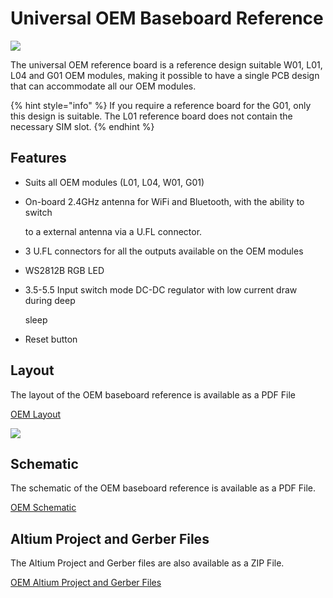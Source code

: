 # Universal OEM Baseboard Reference

![](../../gitbook/assets/universal_reference%20%281%29.png)

The universal OEM reference board is a reference design suitable W01, L01, L04 and G01 OEM modules, making it possible to have a single PCB design that can accommodate all our OEM modules.

{% hint style="info" %}
If you require a reference board for the G01, only this design is suitable. The L01 reference board does not contain the necessary SIM slot.
{% endhint %}

## Features

* Suits all OEM modules \(L01, L04, W01, G01)
* On-board 2.4GHz antenna for WiFi and Bluetooth, with the ability to switch

  to a external antenna via a U.FL connector.

* 3 U.FL connectors for all the outputs available on the OEM modules
* WS2812B RGB LED
* 3.5-5.5 Input switch mode DC-DC regulator with low current draw during deep

  sleep

* Reset button

## Layout

The layout of the OEM baseboard reference is available as a PDF File

[OEM Layout](../../gitbook/assets/oem-universal-layout.pdf)

![](../../gitbook/assets/oem-universal-layout-1.png)

## Schematic

The schematic of the OEM baseboard reference is available as a PDF File.

[OEM Schematic](../../gitbook/assets/oem-universal-schematic.pdf)

## Altium Project and Gerber Files

The Altium Project and Gerber files are also available as a ZIP File.

[OEM Altium Project and Gerber Files](../../gitbook/assets/oem-universal-baseboard-ref.zip)

